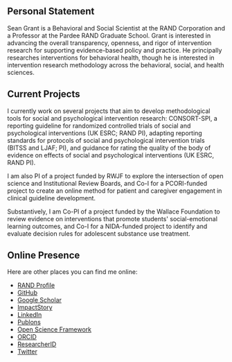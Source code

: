 ## Personal Statement

Sean Grant is a Behavioral and Social Scientist at the RAND Corporation and a Professor at the Pardee RAND Graduate School. Grant is interested in advancing the overall transparency, openness, and rigor of intervention research for supporting evidence-based policy and practice. He principally researches interventions for behavioral health, though he is interested in intervention research methodology across the behavioral, social, and health sciences.

## Current Projects

I currently work on several projects that aim to develop methodological tools for social and psychological intervention research: CONSORT-SPI, a reporting guideline for randomized controlled trials of social and psychological interventions (UK ESRC; RAND PI), adapting reporting standards for protocols of social and psychological intervention trials (BITSS and LJAF; PI), and guidance for rating the quality of the body of evidence on effects of social and psychological interventions  (UK ESRC, RAND PI). 

I am also PI of a project funded by RWJF to explore the intersection of open science and Institutional Review Boards, and Co-I for a PCORI-funded project to create an online method for patient and caregiver engagement in clinical guideline development. 

Substantively, I am Co-PI of a project funded by the Wallace Foundation to review evidence on interventions that promote students' social-emotional learning outcomes, and Co-I for a NIDA-funded project to identify and evaluate decision rules for adolescent substance use treatment.

## Online Presence

Here are other places you can find me online:
* [RAND Profile](https://www.rand.org/about/people/g/grant_sean.html)
* [GitHub](https://github.com/Sean-Grant)
* [Google Scholar](https://scholar.google.com/citations?user=5NypHSEAAAAJ&hl=en)
* [ImpactStory](https://profiles.impactstory.org/u/0000-0002-7775-3022)
* [LinkedIn](https://www.linkedin.com/in/sean-grant-a7ab1942/)
* [Publons](https://publons.com/author/1305141/sean-grant#profile)
* [Open Science Framework](https://osf.io/rewyz/)
* [ORCID](https://orcid.org/0000-0002-7775-3022)
* [ResearcherID](http://www.researcherid.com/rid/L-9912-2016)
* [Twitter](https://twitter.com/GrantSeanP)

